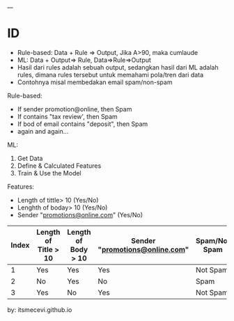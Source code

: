 __

# ID

* Rule-based: Data + Rule => Output, Jika A>90, maka cumlaude
* ML: Data + Output=> Rule, Data=>Rule=>Output
* Hasil dari rules adalah sebuah output, sedangkan hasil dari ML adalah rules, dimana rules tersebut untuk memahami pola/tren dari data
* Contohnya misal membedakan email spam/non-spam

Rule-based:
* If sender promotion@online, then Spam
* If contains "tax review', then Spam
* If bod of email contains "deposit", then Spam
* again and again...

ML:
1. Get Data
2. Define & Calculated Features
3. Train & Use the Model

Features:
* Length of tittle> 10 (Yes/No)
* Lenghth of boday> 10 (Yes/No)
* Sender "promotions@online.com" (Yes/No)


| Index | Length of Title > 10 | Length of Body > 10 | Sender "promotions@online.com" | Spam/Not Spam |
|-------|----------------------|---------------------|------------------------------|---------------|
|   1   |        Yes           |        Yes          |             Yes              |     Not Spam |
|   2   |        No            |        Yes          |             No               |      Spam    |
|   3   |        Yes           |        No           |             Yes              |     Not Spam |



by: itsmecevi.github.io




